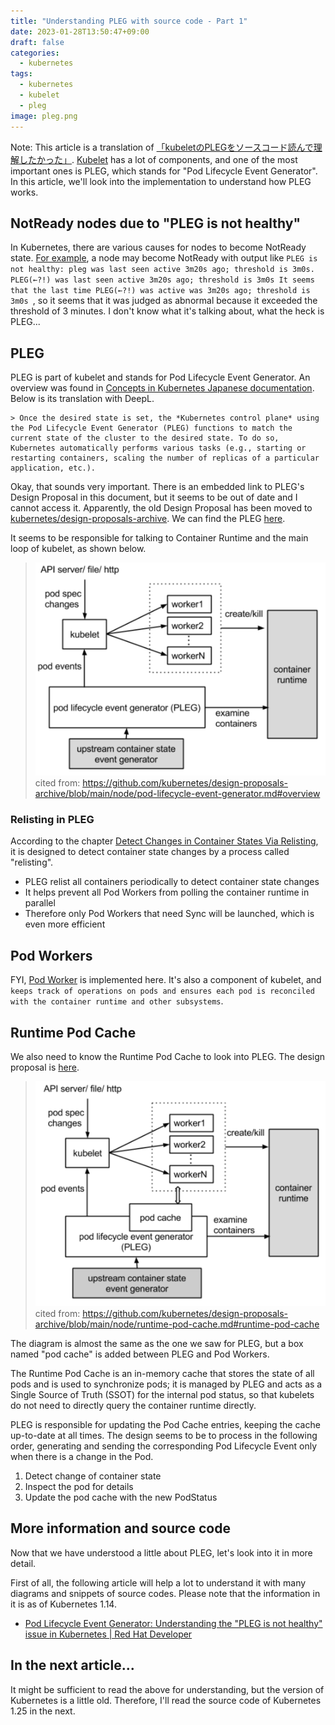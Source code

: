 ```yaml
---
title: "Understanding PLEG with source code - Part 1"
date: 2023-01-28T13:50:47+09:00
draft: false
categories:
  - kubernetes
tags:
  - kubernetes
  - kubelet
  - pleg
image: pleg.png
---
```


Note: This article is a translation of [「kubeletのPLEGをソースコード読んで理解したかった」](https://nishipy.com/archives/1958).
[Kubelet](https://kubernetes.io/docs/reference/command-line-tools-reference/kubelet/) has a lot of components, and one of the most important ones is PLEG, which stands for "Pod Lifecycle Event Generator". In this article, we'll look into the implementation to understand how PLEG works.

## NotReady nodes due to "PLEG is not healthy"

In Kubernetes, there are various causes for nodes to become NotReady state. [For example](https://access.redhat.com/solutions/3258011), a node may become NotReady with output like `PLEG is not healthy: pleg was last seen active 3m20s ago; threshold is 3m0s. PLEG(←?!) was last seen active 3m20s ago; threshold is 3m0s It seems that the last time PLEG(←?!) was active was 3m20s ago; threshold is 3m0s `, so it seems that it was judged as abnormal because it exceeded the threshold of 3 minutes. I don't know what it's talking about, what the heck is PLEG...


## PLEG

PLEG is part of kubelet and stands for Pod Lifecycle Event Generator. An overview was found in [Concepts in Kubernetes Japanese documentation](https://kubernetes.io/ja/docs/concepts/). Below is its translation with DeepL.

```
> Once the desired state is set, the *Kubernetes control plane* using the Pod Lifecycle Event Generator (PLEG) functions to match the current state of the cluster to the desired state. To do so, Kubernetes automatically performs various tasks (e.g., starting or restarting containers, scaling the number of replicas of a particular application, etc.).
```

Okay, that sounds very important. There is an embedded link to PLEG's Design Proposal in this document, but it seems to be out of date and I cannot access it. Apparently, the old Design Proposal has been moved to [kubernetes/design-proposals-archive](https://github.com/kubernetes/design-proposals-archive). We can find the PLEG [here](https://github.com/kubernetes/design-proposals-archive/blob/main/node/pod-lifecycle-event-generator.md).

It seems to be responsible for talking to Container Runtime and the main loop of kubelet, as shown below.

> ![](pleg.png)
> cited from: https://github.com/kubernetes/design-proposals-archive/blob/main/node/pod-lifecycle-event-generator.md#overview


### Relisting in PLEG

According to the chapter [Detect Changes in Container States Via Relisting](https://github.com/kubernetes/design-proposals-archive/blob/main/node/pod-lifecycle-event-generator.md#detect-changes-in-container-states-via-relisting), it is designed to detect container state changes by a process called "relisting". 

- PLEG relist all containers periodically to detect container state changes
- It helps prevent all Pod Workers from polling the container runtime in parallel
- Therefore only Pod Workers that need Sync will be launched, which is even more efficient


## Pod Workers

FYI, [Pod Worker](https://github.com/kubernetes/kubernetes/blob/release-1.25/pkg/kubelet/pod_workers.go#L303-L378) is implemented here. It's also a component of kubelet, and `keeps track of operations on pods and ensures each pod is reconciled with the container runtime and other subsystems`.


## Runtime Pod Cache

We also need to know the Runtime Pod Cache to look into PLEG.
The design proposal is [here](https://github.com/kubernetes/design-proposals-archive/blob/main/node/runtime-pod-cache.md).

> ![](runtimepodcache.png)
> cited from: https://github.com/kubernetes/design-proposals-archive/blob/main/node/runtime-pod-cache.md#runtime-pod-cache

The diagram is almost the same as the one we saw for PLEG, but a box named "pod cache" is added between PLEG and Pod Workers.

The Runtime Pod Cache is an in-memory cache that stores the state of all pods and is used to synchronize pods; it is managed by PLEG and acts as a Single Source of Truth (SSOT) for the internal pod status, so that kubelets do not need to directly query the container runtime directly.

PLEG is responsible for updating the Pod Cache entries, keeping the cache up-to-date at all times. The design seems to be to process in the following order, generating and sending the corresponding Pod Lifecycle Event only when there is a change in the Pod.

1. Detect change of container state
2. Inspect the pod for details
3. Update the pod cache with the new PodStatus

## More information and source code

Now that we have understood a little about PLEG, let's look into it in more detail.

First of all, the following article will help a lot to understand it with many diagrams and snippets of source codes. Please note that the information in it is as of Kubernetes 1.14.

- [Pod Lifecycle Event Generator: Understanding the "PLEG is not healthy" issue in Kubernetes | Red Hat Developer](https://developers.redhat.com/blog/2019/11/13/pod-lifecycle-event-generator-understanding-the-pleg-is-not-healthy-issue-in-kubernetes#)



## In the next article...
It might be sufficient to read the above for understanding, but the version of Kubernetes is a little old.
Therefore, I'll read the source code of Kubernetes 1.25 in the next. 
